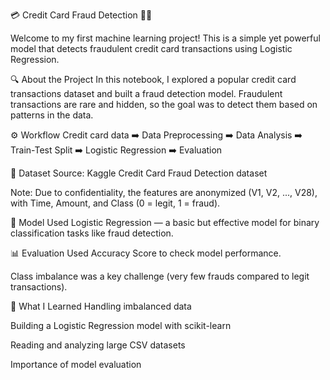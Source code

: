 💳 Credit Card Fraud Detection 🕵️‍♀️

Welcome to my first machine learning project! This is a simple yet powerful model that detects fraudulent credit card transactions using Logistic Regression.

🔍 About the Project
In this notebook, I explored a popular credit card transactions dataset and built a fraud detection model. Fraudulent transactions are rare and hidden, so the goal was to detect them based on patterns in the data.


⚙️ Workflow
Credit card data ➡️ Data Preprocessing ➡️ Data Analysis ➡️ Train-Test Split ➡️ Logistic Regression ➡️ Evaluation


📁 Dataset
Source: Kaggle Credit Card Fraud Detection dataset

Note: Due to confidentiality, the features are anonymized (V1, V2, ..., V28), with Time, Amount, and Class (0 = legit, 1 = fraud).


🧠 Model Used
Logistic Regression — a basic but effective model for binary classification tasks like fraud detection.


📊 Evaluation
Used Accuracy Score to check model performance.

Class imbalance was a key challenge (very few frauds compared to legit transactions).


📌 What I Learned
Handling imbalanced data

Building a Logistic Regression model with scikit-learn

Reading and analyzing large CSV datasets

Importance of model evaluation
